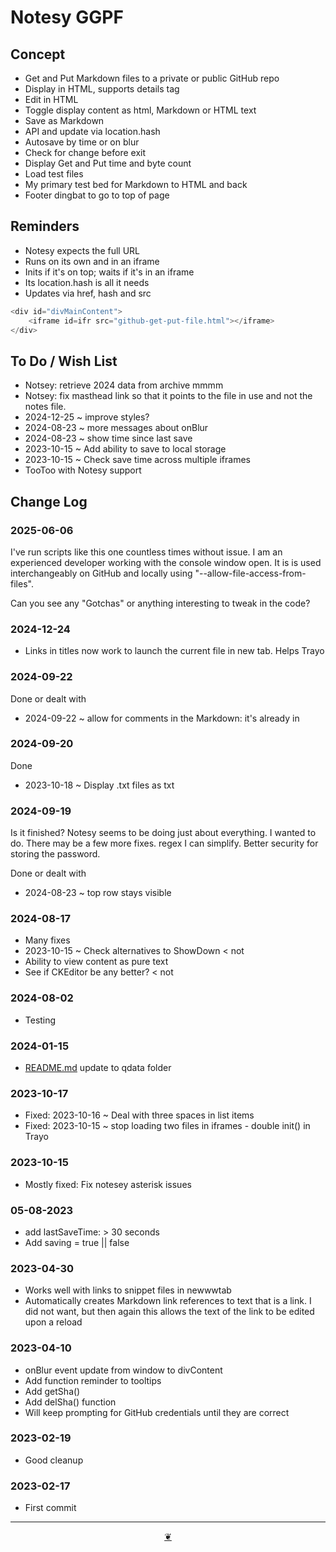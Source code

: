 # Notesy GGPF

## Concept

* Get and Put Markdown files to a private or public GitHub repo
* Display in HTML, supports details tag
* Edit in HTML
* Toggle display content as html, Markdown or HTML text
* Save as Markdown
* API and update via location.hash
* Autosave by time or on blur
* Check for change before exit
* Display Get and Put time and byte count
* Load test files
* My primary test bed for Markdown to HTML and back
* Footer dingbat to go to top of page

## Reminders

* Notesy expects the full URL
* Runs on its own and in an iframe
* Inits if it's on top; waits if it's in an iframe
* Its location.hash is all it needs
* Updates via href, hash and src

``` JavaScript
<div id="divMainContent">
    <iframe id=ifr src="github-get-put-file.html"></iframe>
</div>
```

## To Do / Wish List

* Notsey: retrieve 2024 data from archive mmmm
* Notsey: fix masthead link so that it points to the file in use and not the notes file.
* 2024-12-25 ~ improve styles?
* 2024-08-23 ~ more messages about onBlur
* 2024-08-23 ~ show time since last save
* 2023-10-15 ~ Add ability to save to local storage
* 2023-10-15 ~ Check save time across multiple iframes
* TooToo with Notesy support

## Change Log


### 2025-06-06

I've run scripts like this one countless times without issue. I am an experienced developer working with the console window open. It is is used interchangeably on GitHub and locally using "--allow-file-access-from-files". 

Can you see any "Gotchas" or anything interesting to tweak in the code?

### 2024-12-24

* Links in titles now work to launch the current file in new tab. Helps Trayo

### 2024-09-22

Done or dealt with

* 2024-09-22 ~  allow for comments in the Markdown: it's already in

### 2024-09-20

Done

* 2023-10-18 ~ Display .txt files as txt


### 2024-09-19

Is it finished? Notesy seems to be doing just about everything. I wanted to do. There may be a few more fixes. regex I can simplify. Better security for storing the password.

Done or dealt with

* 2024-08-23 ~ top row stays visible

### 2024-08-17

* Many fixes
* 2023-10-15 ~ Check alternatives to ShowDown &lt; not
* Ability to view content as pure text
* See if CKEditor be any better? &lt; not

### 2024-08-02

* Testing

### 2024-01-15

* <a href="http://README.md">README.md</a> update to qdata folder

### 2023-10-17

* Fixed: 2023-10-16 ~ Deal with three spaces in list items
* Fixed: 2023-10-15 ~ stop loading two files in iframes - double init() in Trayo

### 2023-10-15

* Mostly fixed: Fix notesey asterisk issues

### 05-08-2023

* add lastSaveTime: &gt; 30 seconds
* Add saving = true || false

### 2023-04-30

* Works well with links to snippet files in newwwtab
* Automatically creates Markdown link references to text that is a link. I did not want, but then again this allows the text of the link to be edited upon a reload

### 2023-04-10

* onBlur event update from window to divContent
* Add function reminder to tooltips
* Add getSha()
* Add delSha() function
* Will keep prompting for GitHub credentials until they are correct

### 2023-02-19

* Good cleanup

### 2023-02-17

* First commit

***

<center title="Hello! Click me to go up to the top"><a class="aDingbat" href="javascript:divContent.scrollTo(0,0);">❦</a></center>
